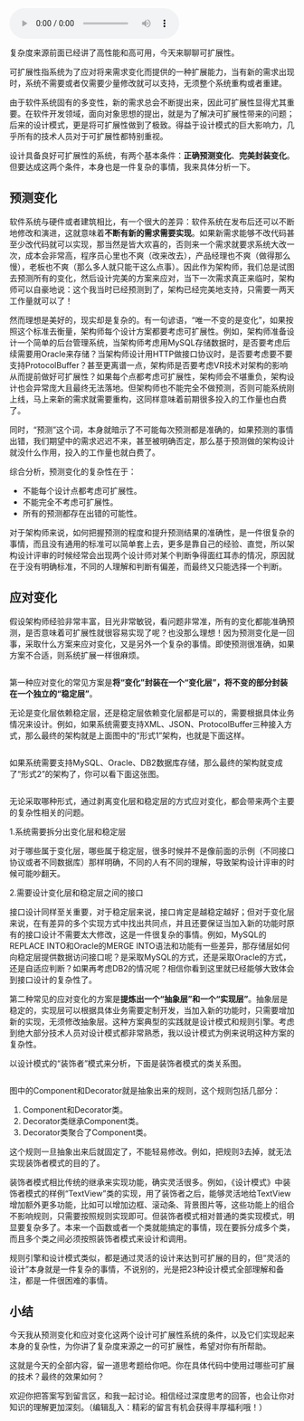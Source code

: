 <audio title="06 _ 复杂度来源：可扩展性" src="https://static001.geekbang.org/resource/audio/0b/fc/0b306b956b2391cdb241e278ab0250fc.mp3" controls="controls"></audio> 
<p>复杂度来源前面已经讲了高性能和高可用，今天来聊聊<span class="orange">可扩展性</span>。</p>
<p>可扩展性指系统为了应对将来需求变化而提供的一种扩展能力，当有新的需求出现时，系统不需要或者仅需要少量修改就可以支持，无须整个系统重构或者重建。</p>
<p>由于软件系统固有的多变性，新的需求总会不断提出来，因此可扩展性显得尤其重要。在软件开发领域，面向对象思想的提出，就是为了解决可扩展性带来的问题；后来的设计模式，更是将可扩展性做到了极致。得益于设计模式的巨大影响力，几乎所有的技术人员对于可扩展性都特别重视。</p>
<p>设计具备良好可扩展性的系统，有两个基本条件：<strong>正确预测变化</strong>、<strong>完美封装变化</strong>。但要达成这两个条件，本身也是一件复杂的事情，我来具体分析一下。</p>
<!-- [[[read_end]]] -->
<h2>预测变化</h2>
<p>软件系统与硬件或者建筑相比，有一个很大的差异：软件系统在发布后还可以不断地修改和演进，这就意味着<strong>不断有新的需求需要实现</strong>。如果新需求能够不改代码甚至少改代码就可以实现，那当然是皆大欢喜的，否则来一个需求就要求系统大改一次，成本会非常高，程序员心里也不爽（改来改去），产品经理也不爽（做得那么慢），老板也不爽（那么多人就只能干这么点事）。因此作为架构师，我们总是试图去预测所有的变化，然后设计完美的方案来应对，当下一次需求真正来临时，架构师可以自豪地说：这个我当时已经预测到了，架构已经完美地支持，只需要一两天工作量就可以了！</p>
<p>然而理想是美好的，现实却是复杂的。有一句谚语，“唯一不变的是变化”，如果按照这个标准去衡量，架构师每个设计方案都要考虑可扩展性。例如，架构师准备设计一个简单的后台管理系统，当架构师考虑用MySQL存储数据时，是否要考虑后续需要用Oracle来存储？当架构师设计用HTTP做接口协议时，是否要考虑要不要支持ProtocolBuffer？甚至更离谱一点，架构师是否要考虑VR技术对架构的影响从而提前做好可扩展性？如果每个点都考虑可扩展性，架构师会不堪重负，架构设计也会异常庞大且最终无法落地。但架构师也不能完全不做预测，否则可能系统刚上线，马上来新的需求就需要重构，这同样意味着前期很多投入的工作量也白费了。</p>
<p>同时，“预测”这个词，本身就暗示了不可能每次预测都是准确的，如果预测的事情出错，我们期望中的需求迟迟不来，甚至被明确否定，那么基于预测做的架构设计就没什么作用，投入的工作量也就白费了。</p>
<p>综合分析，预测变化的复杂性在于：</p>
<ul>
<li>不能每个设计点都考虑可扩展性。</li>
<li>不能完全不考虑可扩展性。</li>
<li>所有的预测都存在出错的可能性。</li>
</ul>
<p>对于架构师来说，如何把握预测的程度和提升预测结果的准确性，是一件很复杂的事情，而且没有通用的标准可以简单套上去，更多是靠自己的经验、直觉，所以架构设计评审的时候经常会出现两个设计师对某个判断争得面红耳赤的情况，原因就在于没有明确标准，不同的人理解和判断有偏差，而最终又只能选择一个判断。</p>
<h2>应对变化</h2>
<p>假设架构师经验非常丰富，目光非常敏锐，看问题非常准，所有的变化都能准确预测，是否意味着可扩展性就很容易实现了呢？也没那么理想！因为预测变化是一回事，采取什么方案来应对变化，又是另外一个复杂的事情。即使预测很准确，如果方案不合适，则系统扩展一样很麻烦。</p>
<p><img src="https://static001.geekbang.org/resource/image/30/4f/308b3819fyy4d4a5dfb934492effeb4f.jpg" alt="" /></p>
<p>第一种应对变化的常见方案是<strong>将“变化”封装在一个“变化层”，将不变的部分封装在一个独立的“稳定层”</strong>。</p>
<p>无论是变化层依赖稳定层，还是稳定层依赖变化层都是可以的，需要根据具体业务情况来设计。例如，如果系统需要支持XML、JSON、ProtocolBuffer三种接入方式，那么最终的架构就是上面图中的“形式1”架构，也就是下面这样。</p>
<p><img src="https://static001.geekbang.org/resource/image/0y/d3/0yy87c891c7ba0fd16826e8a91aa6ed3.jpg" alt="" /></p>
<p>如果系统需要支持MySQL、Oracle、DB2数据库存储，那么最终的架构就变成了“形式2”的架构了，你可以看下面这张图。</p>
<p><img src="https://static001.geekbang.org/resource/image/87/c4/87c436de169b45f4b2909a7495c4eec4.jpg" alt="" /></p>
<p>无论采取哪种形式，通过剥离变化层和稳定层的方式应对变化，都会带来两个主要的复杂性相关的问题。</p>
<p>1.系统需要拆分出变化层和稳定层</p>
<p>对于哪些属于变化层，哪些属于稳定层，很多时候并不是像前面的示例（不同接口协议或者不同数据库）那样明确，不同的人有不同的理解，导致架构设计评审的时候可能吵翻天。</p>
<p>2.需要设计变化层和稳定层之间的接口</p>
<p>接口设计同样至关重要，对于稳定层来说，接口肯定是越稳定越好；但对于变化层来说，在有差异的多个实现方式中找出共同点，并且还要保证当加入新的功能时原有的接口设计不需要太大修改，这是一件很复杂的事情。例如，MySQL的REPLACE INTO和Oracle的MERGE INTO语法和功能有一些差异，那存储层如何向稳定层提供数据访问接口呢？是采取MySQL的方式，还是采取Oracle的方式，还是自适应判断？如果再考虑DB2的情况呢？相信你看到这里就已经能够大致体会到接口设计的复杂性了。</p>
<p>第二种常见的应对变化的方案是<strong>提炼出一个“抽象层”和一个“实现层”</strong>。抽象层是稳定的，实现层可以根据具体业务需要定制开发，当加入新的功能时，只需要增加新的实现，无须修改抽象层。这种方案典型的实践就是设计模式和规则引擎。考虑到绝大部分技术人员对设计模式都非常熟悉，我以设计模式为例来说明这种方案的复杂性。</p>
<p>以设计模式的“装饰者”模式来分析，下面是装饰者模式的类关系图。</p>
<p><img src="https://static001.geekbang.org/resource/image/69/88/69fd1fbd54fce48784cbb0e05e304888.jpg" alt="" /></p>
<p>图中的Component和Decorator就是抽象出来的规则，这个规则包括几部分：</p>
<ol>
<li>Component和Decorator类。</li>
<li>Decorator类继承Component类。</li>
<li>Decorator类聚合了Component类。</li>
</ol>
<p>这个规则一旦抽象出来后就固定了，不能轻易修改。例如，把规则3去掉，就无法实现装饰者模式的目的了。</p>
<p>装饰者模式相比传统的继承来实现功能，确实灵活很多。例如，《设计模式》中装饰者模式的样例“TextView”类的实现，用了装饰者之后，能够灵活地给TextView增加额外更多功能，比如可以增加边框、滚动条、背景图片等，这些功能上的组合不影响规则，只需要按照规则实现即可。但装饰者模式相对普通的类实现模式，明显要复杂多了。本来一个函数或者一个类就能搞定的事情，现在要拆分成多个类，而且多个类之间必须按照装饰者模式来设计和调用。</p>
<p>规则引擎和设计模式类似，都是通过灵活的设计来达到可扩展的目的，但“灵活的设计”本身就是一件复杂的事情，不说别的，光是把23种设计模式全部理解和备注，都是一件很困难的事情。</p>
<h2>小结</h2>
<p>今天我从预测变化和应对变化这两个设计可扩展性系统的条件，以及它们实现起来本身的复杂性，为你讲了复杂度来源之一的可扩展性，希望对你有所帮助。</p>
<p>这就是今天的全部内容，留一道思考题给你吧。你在具体代码中使用过哪些可扩展的技术？最终的效果如何？</p>
<p>欢迎你把答案写到留言区，和我一起讨论。相信经过深度思考的回答，也会让你对知识的理解更加深刻。（编辑乱入：精彩的留言有机会获得丰厚福利哦！）</p>
